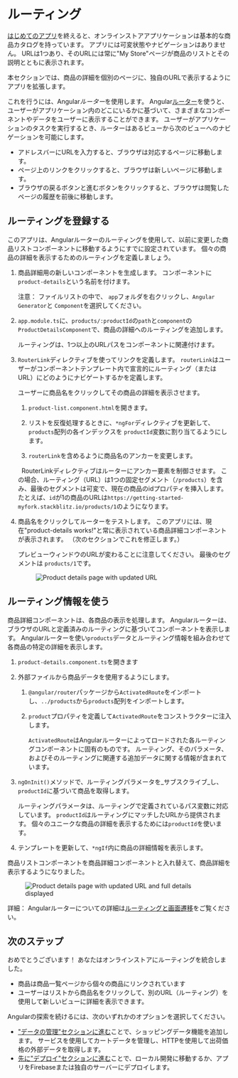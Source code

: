 # ルーティング

[はじめてのアプリ](start "入門： はじめてのアプリ")を終えると、オンラインストアアプリケーションは基本的な商品カタログを持っています。
アプリには可変状態やナビゲーションはありません。
URLは1つあり、そのURLには常に"My Store"ページが商品のリストとその説明とともに表示されます。

本セクションでは、商品の詳細を個別のページに、独自のURLで表示するようにアプリを拡張します。

これを行うには、Angular*ルーター*を使用します。
Angular[ルーター](guide/glossary#router "router definition")を使うと、ユーザーがアプリケーション内のどこにいるかに基づいて、さまざまなコンポーネントやデータをユーザーに表示することができます。
ユーザーがアプリケーションのタスクを実行するとき、ルーターはあるビューから次のビューへのナビゲーションを可能にします。

* アドレスバーにURLを入力すると、ブラウザは対応するページに移動します。
* ページ上のリンクをクリックすると、ブラウザは新しいページに移動します。
* ブラウザの戻るボタンと進むボタンをクリックすると、ブラウザは閲覧したページの履歴を前後に移動します。


## ルーティングを登録する

このアプリは、Angularルーターのルーティングを使用して、以前に変更した商品リストコンポーネントに移動するようにすでに設定されています。 個々の商品の詳細を表示するためのルーティングを定義しましょう。

1. 商品詳細用の新しいコンポーネントを生成します。 コンポーネントに `product-details`という名前を付けます。

    注意： ファイルリストの中で、 `app`フォルダを右クリックし、`Angular Generator`と `Component`を選択してください。

1. `app.module.ts`に、`products/:productId`の`path`と`component`の`ProductDetailsComponent`で、商品の詳細へのルーティングを追加します。

    <code-example header="src/app/app.module.ts" path="getting-started/src/app/app.module.ts" region="product-details-route">
    </code-example>

    ルーティングは、1つ以上のURLパスをコンポーネントに関連付けます。

1. `RouterLink`ディレクティブを使ってリンクを定義します。
    `routerLink`はユーザーがコンポーネントテンプレート内で宣言的にルーティング（またはURL）にどのようにナビゲートするかを定義します。

    ユーザーに商品名をクリックしてその商品の詳細を表示させます。

    1. `product-list.component.html`を開きます。

    1. リストを反復処理するときに、`*ngFor`ディレクティブを更新して、` products`配列の各インデックスを `productId`変数に割り当てるようにします。

    1. `routerLink`を含めるように商品名のアンカーを変更します。

    <code-example header="src/app/product-list/product-list.component.html" path="getting-started/src/app/product-list/product-list.component.html" region="router-link">
    </code-example>

    <!-- 
    To do: I see a comment line with ellipses between the closing of h3 and div. It's an interesting way to show that we've clipped out some code. Should we use this elsewhere? 
    -->

      RouterLinkディレクティブはルーターにアンカー要素を制御させます。 この場合、ルーティング（URL）は1つの固定セグメント（`/products`）を含み、最後のセグメントは可変で、現在の商品のidプロパティを挿入します。 たとえば、`id`が1の商品のURLは`https://getting-started-myfork.stackblitz.io/products/1`のようになります。

1. 商品名をクリックしてルーターをテストします。 このアプリには、現在"product-details works!"と常に表示されている商品詳細コンポーネントが表示されます。 （次のセクションでこれを修正します。）

    プレビューウィンドウのURLが変わることに注意してください。 最後のセグメントは `products/1`です。

    <figure>
      <img src="generated/images/guide/start/product-details-works.png" alt="Product details page with updated URL">
    </figure>



## ルーティング情報を使う

商品詳細コンポーネントは、各商品の表示を処理します。 Angularルーターは、ブラウザのURLと定義済みのルーティングに基づいてコンポーネントを表示します。 Angularルーターを使い`products`データとルーティング情報を組み合わせて各商品の特定の詳細を表示します。

1. `product-details.component.ts`を開きます

1. 外部ファイルから商品データを使用するようにします。

    1. `@angular/router`パッケージから`ActivatedRoute`をインポートし、`../products`から`products`配列をインポートします。

        <code-example header="src/app/product-details/product-details.component.ts" path="getting-started/src/app/product-details/product-details.component.1.ts" region="imports">
        </code-example>

    1. `product`プロパティを定義して`ActivatedRoute`をコンストラクターに注入します。

        <code-example header="src/app/product-details/product-details.component.ts" path="getting-started/src/app/product-details/product-details.component.1.ts" region="props-methods">
        </code-example>

        `ActivatedRoute`はAngularルーターによってロードされた各ルーティングコンポーネントに固有のものです。
        ルーティング、そのパラメータ、およびそのルーティングに関連する追加データに関する情報が含まれています。

        <!-- 
        To do: This is the first time we inject anything into a component. Should we mention it here? There's also a comment about maybe explaining it a bit in the services section (in data.md).
        -->

1. `ngOnInit()`メソッドで、ルーティングパラメータを_サブスクライブ_し、`productId`に基づいて商品を取得します。

    <code-example path="getting-started/src/app/product-details/product-details.component.1.ts" region="get-product">
    </code-example>

    ルーティングパラメータは、ルーティングで定義されているパス変数に対応しています。
    `productId`はルーティングにマッチしたURLから提供されます。 個々のユニークな商品の詳細を表示するためには`productId`を使います。

1. テンプレートを更新して、`*ngIf`内に商品の詳細情報を表示します。

    <code-example header="src/app/product-details/product-details.component.html" path="getting-started/src/app/product-details/product-details.component.html" region="details">
    </code-example>

商品リストコンポーネントを商品詳細コンポーネントと入れ替えて、商品詳細を表示するようになりました。

  <figure>
    <img src="generated/images/guide/start/product-details-routed.png" alt="Product details page with updated URL and full details displayed">
  </figure>



<div class="alert is-helpful">

詳細： Angularルーターについての詳細は[ルーティングと画面遷移](guide/router "ルーティングと画面遷移")をご覧ください。

</div>


## 次のステップ

おめでとうございます！ あなたはオンラインストアにルーティングを統合しました。

* 商品は商品一覧ページから個々の商品にリンクされています
* ユーザーはリストから商品名をクリックして、別のURL（ルーティング）を使用して新しいビューに詳細を表示できます。

Angularの探索を続けるには、次のいずれかのオプションを選択してください。
* ["データの管理"セクションに進む](start/data "入門： データの管理")ことで、ショッピングデータ機能を追加します。 サービスを使用してカートデータを管理し、HTTPを使用して出荷価格の外部データを取得します。
* [先に"デプロイ"セクションに進む](start/deployment "入門： デプロイ")ことで、ローカル開発に移動するか、アプリをFirebaseまたは独自のサーバーにデプロイします。


